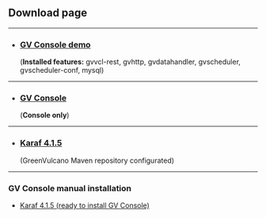 ## Download page

---
* ### [GV Console demo](https://github.com/greenvulcano/gv-documentation) 
  (**Installed features:** gvvcl-rest, gvhttp, gvdatahandler, gvscheduler, gvscheduler-conf, mysql)
---
* ### [GV Console](https://github.com/greenvulcano/gv-documentation)
  (**Console only**)
---
* ### [Karaf 4.1.5](https://github.com/greenvulcano/gv-documentation)
  (GreenVulcano Maven repository configurated)
---

### GV Console manual installation

* [Karaf 4.1.5 (ready to install GV Console)](https://github.com/greenvulcano/gv-documentation)
